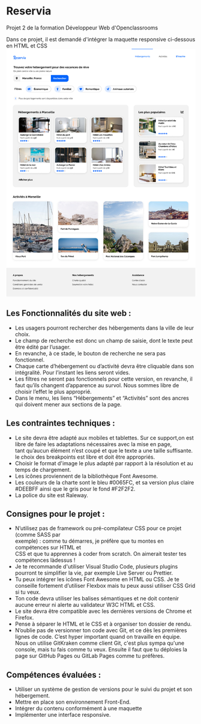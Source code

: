 # Reservia
Projet 2 de la formation Développeur Web d'Openclassrooms

Dans ce projet, il est demandé d'intégrer la maquette responsive ci-dessous en HTML et CSS   
![](img/model.png)

## Les Fonctionnalités du site web :  

* Les usagers pourront rechercher des hébergements dans la ville de leur choix.  
* Le champ de recherche est donc un champ de saisie, dont le texte peut être édité par l’usager.  
* En revanche, à ce stade, le bouton de recherche ne sera pas fonctionnel.  
* Chaque carte d’hébergement ou d’activité devra être cliquable dans son intégralité. Pour l’instant les liens seront vides.  
* Les filtres ne seront pas fonctionnels pour cette version, en revanche, il faut qu’ils changent d’apparence au survol. Nous sommes libre de choisir l’effet le plus approprié.  
* Dans le menu, les liens “Hébergements” et “Activités” sont des ancres qui doivent mener aux sections de la page.  
  
## Les contraintes techniques :  

* Le site devra être adapté aux mobiles et tablettes. Sur ce support,on est libre de faire les adaptations nécessaires avec la mise en page,  
tant qu’aucun élément n’est coupé et que le texte a une taille suffisante. le choix des breakpoints est libre et doit être appropriés.
* Choisir le format d'image le plus adapté par rapport à la résolution et au temps de chargement.  
* Les icônes proviennent de la bibliothèque Font Awesome.  
* Les couleurs de la charte sont le bleu #0065FC, et sa version plus claire #DEEBFF ainsi que le gris pour le fond #F2F2F2.  
* La police du site est Raleway.  

## Consignes pour le projet :  

* N’utilisez pas de framework ou pré-compilateur CSS pour ce projet (comme SASS par   
exemple) : comme tu démarres, je préfère que tu montes en compétences sur HTML et  
CSS et que tu apprennes à coder from scratch. On aimerait tester tes compétences làdessus !  
* Je te recommande d'utiliser Visual Studio Code, plusieurs plugins pourront te simplifier la
vie, par exemple Live Server ou Prettier. 
* Tu peux intégrer les icônes Font Awesome en HTML ou CSS. Je te conseille fortement
d’utiliser Flexbox mais tu peux aussi utiliser CSS Grid si tu veux.  
* Ton code devra utiliser les balises sémantiques et ne doit contenir aucune erreur ni alerte
au validateur W3C HTML et CSS.  
* Le site devra être compatible avec les dernières versions de Chrome et Firefox.  
* Pense à séparer le HTML et le CSS et à organiser ton dossier de rendu.  
* N’oublie pas de versionner ton code avec Git, et ce dès les premières lignes de code. C’est
hyper important quand on travaille en équipe. Nous on utilise GitKraken comme client Git,
c'est plus sympa qu'une console, mais tu fais comme tu veux. Ensuite il faut que tu
déploies la page sur GitHub Pages ou GitLab Pages comme tu préfères.  

## Compétences évaluées :  

* Utiliser un système de gestion de versions pour le suivi du projet et son
hébergement. 
* Mettre en place son environnement Front-End. 
* Intégrer du contenu conformément à une maquette    
* Implémenter une interface responsive. 
